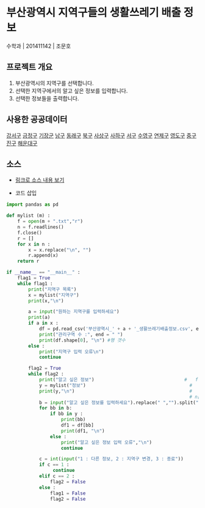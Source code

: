# 부산광역시 지역구들의 생활쓰레기 배출 정보

수학과 | 201411142 | 조문호 


## 프로젝트 개요
1. 부산광역시의 지역구를 선택합니다.
2. 선택한 지역구에서의 알고 싶은 정보를 입력합니다.
3. 선택한 정보들을 출력합니다.

## 사용한 공공데이터 
[강서구](https://github.com/munhooooooo/python2019/blob/master/%EB%B6%80%EC%82%B0%EA%B4%91%EC%97%AD%EC%8B%9C_%EA%B0%95%EC%84%9C%EA%B5%AC_%EC%83%9D%ED%99%9C%EC%93%B0%EB%A0%88%EA%B8%B0%EB%B0%B0%EC%B6%9C%EC%A0%95%EB%B3%B4.csv)
[금정구](https://github.com/munhooooooo/python2019/blob/master/%EB%B6%80%EC%82%B0%EA%B4%91%EC%97%AD%EC%8B%9C_%EA%B8%88%EC%A0%95%EA%B5%AC_%EC%83%9D%ED%99%9C%EC%93%B0%EB%A0%88%EA%B8%B0%EB%B0%B0%EC%B6%9C%EC%A0%95%EB%B3%B4.csv)
[기장군](https://github.com/munhooooooo/python2019/blob/master/%EB%B6%80%EC%82%B0%EA%B4%91%EC%97%AD%EC%8B%9C_%EA%B8%B0%EC%9E%A5%EA%B5%B0_%EC%83%9D%ED%99%9C%EC%93%B0%EB%A0%88%EA%B8%B0%EB%B0%B0%EC%B6%9C%EC%A0%95%EB%B3%B4.csv)
[남구](https://github.com/munhooooooo/python2019/blob/master/%EB%B6%80%EC%82%B0%EA%B4%91%EC%97%AD%EC%8B%9C_%EB%82%A8%EA%B5%AC_%EC%83%9D%ED%99%9C%EC%93%B0%EB%A0%88%EA%B8%B0%EB%B0%B0%EC%B6%9C%EC%A0%95%EB%B3%B4.csv)
[동래구](https://github.com/munhooooooo/python2019/blob/master/%EB%B6%80%EC%82%B0%EA%B4%91%EC%97%AD%EC%8B%9C_%EB%8F%99%EB%9E%98%EA%B5%AC_%EC%83%9D%ED%99%9C%EC%93%B0%EB%A0%88%EA%B8%B0%EB%B0%B0%EC%B6%9C%EC%A0%95%EB%B3%B4.csv)
[북구](https://github.com/munhooooooo/python2019/blob/master/%EB%B6%80%EC%82%B0%EA%B4%91%EC%97%AD%EC%8B%9C_%EB%B6%81%EA%B5%AC_%EC%83%9D%ED%99%9C%EC%93%B0%EB%A0%88%EA%B8%B0%EB%B0%B0%EC%B6%9C%EC%A0%95%EB%B3%B4.csv)
[사상구](https://github.com/munhooooooo/python2019/blob/master/%EB%B6%80%EC%82%B0%EA%B4%91%EC%97%AD%EC%8B%9C_%EC%82%AC%EC%83%81%EA%B5%AC_%EC%83%9D%ED%99%9C%EC%93%B0%EB%A0%88%EA%B8%B0%EB%B0%B0%EC%B6%9C%EC%A0%95%EB%B3%B4.csv)
[사하구](https://github.com/munhooooooo/python2019/blob/master/%EB%B6%80%EC%82%B0%EA%B4%91%EC%97%AD%EC%8B%9C_%EC%82%AC%ED%95%98%EA%B5%AC_%EC%83%9D%ED%99%9C%EC%93%B0%EB%A0%88%EA%B8%B0%EB%B0%B0%EC%B6%9C%EC%A0%95%EB%B3%B4.csv)
[서구](https://github.com/munhooooooo/python2019/blob/master/%EB%B6%80%EC%82%B0%EA%B4%91%EC%97%AD%EC%8B%9C_%EC%84%9C%EA%B5%AC_%EC%83%9D%ED%99%9C%EC%93%B0%EB%A0%88%EA%B8%B0%EB%B0%B0%EC%B6%9C%EC%A0%95%EB%B3%B4.csv)
[수영구](https://github.com/munhooooooo/python2019/blob/master/%EB%B6%80%EC%82%B0%EA%B4%91%EC%97%AD%EC%8B%9C_%EC%88%98%EC%98%81%EA%B5%AC_%EC%83%9D%ED%99%9C%EC%93%B0%EB%A0%88%EA%B8%B0%EB%B0%B0%EC%B6%9C%EC%A0%95%EB%B3%B4.csv)
[연제구](https://github.com/munhooooooo/python2019/blob/master/%EB%B6%80%EC%82%B0%EA%B4%91%EC%97%AD%EC%8B%9C_%EC%97%B0%EC%A0%9C%EA%B5%AC_%EC%83%9D%ED%99%9C%EC%93%B0%EB%A0%88%EA%B8%B0%EB%B0%B0%EC%B6%9C%EC%A0%95%EB%B3%B4.csv)
[영도구](https://github.com/munhooooooo/python2019/blob/master/%EB%B6%80%EC%82%B0%EA%B4%91%EC%97%AD%EC%8B%9C_%EC%98%81%EB%8F%84%EA%B5%AC_%EC%83%9D%ED%99%9C%EC%93%B0%EB%A0%88%EA%B8%B0%EB%B0%B0%EC%B6%9C%EC%A0%95%EB%B3%B4.csv)
[중구](https://github.com/munhooooooo/python2019/blob/master/%EB%B6%80%EC%82%B0%EA%B4%91%EC%97%AD%EC%8B%9C_%EC%A4%91%EA%B5%AC_%EC%83%9D%ED%99%9C%EC%93%B0%EB%A0%88%EA%B8%B0%EB%B0%B0%EC%B6%9C%EC%A0%95%EB%B3%B4.csv)
[진구](https://github.com/munhooooooo/python2019/blob/master/%EB%B6%80%EC%82%B0%EA%B4%91%EC%97%AD%EC%8B%9C_%EC%A7%84%EA%B5%AC_%EC%83%9D%ED%99%9C%EC%93%B0%EB%A0%88%EA%B8%B0%EB%B0%B0%EC%B6%9C%EC%A0%95%EB%B3%B4.csv)
[해운대구](https://github.com/munhooooooo/python2019/blob/master/%EB%B6%80%EC%82%B0%EA%B4%91%EC%97%AD%EC%8B%9C_%ED%95%B4%EC%9A%B4%EB%8C%80%EA%B5%AC_%EC%83%9D%ED%99%9C%EC%93%B0%EB%A0%88%EA%B8%B0%EB%B0%B0%EC%B6%9C%EC%A0%95%EB%B3%B4.csv)


## 소스
* [링크로 소스 내용 보기](https://github.com/munhooooooo/python2019/blob/master/test.py) 

* 코드 삽입
~~~python
import pandas as pd

def mylist (m) :
    f = open(m + ".txt","r")
    n = f.readlines()
    f.close()
    r = []
    for x in n :
        x = x.replace("\n", "")
        r.append(x)
    return r

if __name__ == "__main__" :
    flag1 = True
    while flag1 :
        print("지역구 목록")
        x = mylist("지역구")
        print(x,"\n")

        a = input("원하는 지역구를 입력하세요")
        print(a)
        if a in x :
            df = pd.read_csv('부산광역시_' + a + '_생활쓰레기배출정보.csv', engine = 'python')
            print("관리구역 수 :", end = " ")
            print(df.shape[0], "\n") #행 갯수
        else :
            print("지역구 입력 오류\n")
            continue

        flag2 = True
        while flag2 :
            print("알고 싶은 정보")                                 #   f = open("부산광역시_강서구_생활쓰레기배출정보.csv","r")
            y = mylist("정보")                                      #   n = f.readlines()
            print(y,"\n")                                          #   f.close()
                                                                   # n[0]
            b = input("알고 싶은 정보를 입력하세요").replace(" ","").split(",")
            for bb in b:
                if bb in y :
                    print(bb)
                    df1 = df[bb]
                    print(df1, "\n")
                else :
                    print("알고 싶은 정보 입력 오류","\n")
                    continue

            c = int(input("1 : 다른 정보, 2 : 지역구 변경, 3 : 종료"))
            if c == 1 :
                 continue
            elif c == 2 :
                flag2 = False
            else :
                flag1 = False
                flag2 = False
~~~
